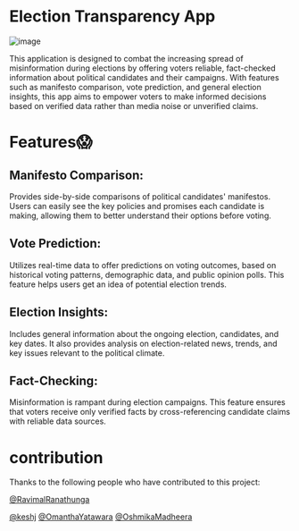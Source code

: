 
<h1>Election Transparency App</h1>

![image](https://github.com/user-attachments/assets/80a0559e-14b5-4d72-872b-13da49b837d7)

This application is designed to combat the increasing spread of misinformation during elections by offering voters reliable, fact-checked information about political candidates and their campaigns. With features such as manifesto comparison, vote prediction, and general election insights, this app aims to empower voters to make informed decisions based on verified data rather than media noise or unverified claims.

<h1>Features😱</h1>
<h2>Manifesto Comparison:</h2>
Provides side-by-side comparisons of political candidates' manifestos. Users can easily see the key policies and promises each candidate is making, allowing them to better understand their options before voting.

<h2>Vote Prediction:</h2>
Utilizes real-time data to offer predictions on voting outcomes, based on historical voting patterns, demographic data, and public opinion polls. This feature helps users get an idea of potential election trends.

<h2>Election Insights:</h2>
Includes general information about the ongoing election, candidates, and key dates. It also provides analysis on election-related news, trends, and key issues relevant to the political climate.

<h2>Fact-Checking:</h2>
Misinformation is rampant during election campaigns. This feature ensures that voters receive only verified facts by cross-referencing candidate claims with reliable data sources.

<h1>contribution</h1>
Thanks to the following people who have contributed to this project:

[@RavimalRanathunga](https://github.com/RavimalRanathunga)  

[@keshj](https://github.com/keshj)
[@OmanthaYatawara](https://github.com/OmanthaYatawara)
[@OshmikaMadheera](https://github.com/OshmikaMadheera)








